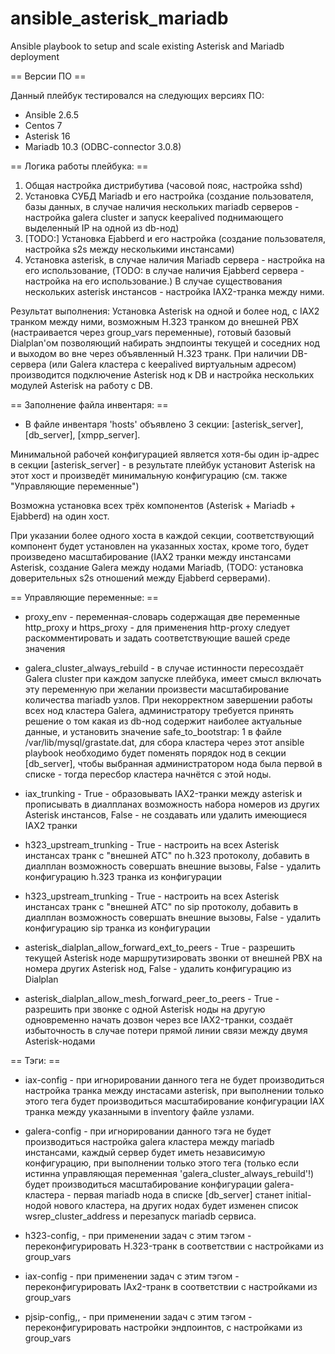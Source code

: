 # ansible_asterisk_mariadb
Ansible playbook to setup and scale existing Asterisk and Mariadb deployment

== Версии ПО ==

Данный плейбук тестировался на следующих версиях ПО:

* Ansible 2.6.5
* Centos 7
* Asterisk 16
* Mariadb 10.3 (ODBC-connector 3.0.8)

== Логика работы плейбука: ==

1. Общая настройка дистрибутива (часовой пояс, настройка sshd)
2. Установка СУБД Mariadb и его настройка (создание пользователя, базы данных, в случае наличия нескольких mariadb
серверов - настройка galera cluster и запуск keepalived поднимающего выделенный IP на одной из db-нод)
3. [TODO:] Установка Ejabberd и его настройка (создание пользователя, настройка s2s между несколькими инстансами)
4. Установка asterisk, в случае наличия Mariadb сервера - настройка на его использование, (TODO: в случае наличия
Ejabberd сервера - настройка на его использование.) В случае существования нескольких asterisk инстансов - настройка
IAX2-транка между ними.

Результат выполнения: Установка Asterisk на одной и более нод, с IAX2 транком между ними, возможным H.323 транком до внешней PBX (настраивается через group_vars переменные), готовый базовый Dialplan'ом позволяющий набирать эндпоинты текущей и соседних нод и выходом во вне через объявленный H.323 транк.
При наличии DB-сервера (или Galera кластера с keepalived виртуальным адресом) производится подключение Asterisk нод к DB и настройка нескольких модулей Asterisk на работу с DB.

== Заполнение файла инвентаря: ==

* В файле инвентаря 'hosts' объявлено 3 секции: [asterisk_server], [db_server], [xmpp_server].

Минимальной рабочей конфигурацией является хотя-бы один ip-адрес в секции [asterisk_server] - в результате плейбук
установит Asterisk на этот хост и произведёт минимальную конфигурацию (см. также "Управляющие переменные")

Возможна установка всех трёх компонентов (Asterisk + Mariadb + Ejabberd) на один хост.

При указании более одного хоста в каждой секции, соответствующий компонент будет установлен на указанных хостах,
кроме того, будет произведено масштабирование (IAX2 транки между инстансами Asterisk, создание Galera между нодами Mariadb,
(TODO: установка доверительных s2s отношений между Ejabberd серверами).

== Управляющие переменные: ==

* proxy_env - переменная-словарь содержащая две переменные http_proxy и https_proxy - для применения http-proxy следует раскомментировать и задать соответствующие вашей среде значения

* galera_cluster_always_rebuild - в случае истинности пересоздаёт Galera cluster при каждом запуске плейбука,
имеет смысл включать эту переменную при желании произвести масштабирование количества mariadb узлов.
При некорректном завершении работы всех нод кластера Galera, администратору требуется принять решение о том
какая из db-нод содержит наиболее актуальные данные, и установить значение safe_to_bootstrap: 1 в файле /var/lib/mysql/grastate.dat,
для сбора кластера через этот ansible playbook необходимо будет поменять порядок нод в секции [db_server], чтобы выбранная администратором
нода была первой в списке - тогда пересбор кластера начнётся с этой ноды.

* iax_trunking - True - образовывать IAX2-транки между asterisk и прописывать в диалпланах возможность набора номеров
из других Asterisk инстансов, False - не создавать или удалить имеющиеся IAX2 транки

* h323_upstream_trunking - True - настроить на всех Asterisk инстансах транк с "внешней АТС" по h.323 протоколу, добавить в
диалплан возможность совершать внешние вызовы, False - удалить конфигурацию h.323 транка из конфигурации

* h323_upstream_trunking - True - настроить на всех Asterisk инстансах транк с "внешней АТС" по sip протоколу, добавить в
диалплан возможность совершать внешние вызовы, False - удалить конфигурацию sip транка из конфигурации

* asterisk_dialplan_allow_forward_ext_to_peers - True - разрешить текущей Asterisk ноде маршрутизировать звонки от внешней PBX
на номера других Asterisk нод, False - удалить конфигурацию из Dialplan

* asterisk_dialplan_allow_mesh_forward_peer_to_peers - True - разрешить при звонке с одной Asterisk ноды на другую одновременно начать дозвон
через все IAX2-транки, создаёт избыточность в случае потери прямой линии связи между двумя Asterisk-нодами

== Тэги: ==

* iax-config - при игнорировании данного тега не будет производиться настройка транка между
инстасами asterisk, при выполнении только этого тега будет производиться масштабирование конфигурации
IAX транка между указанными в inventory файле узлами.

* galera-config - при игнорировании данного тэга не будет производиться настройка galera кластера между mariadb инстансами,
каждый сервер будет иметь независимую конфигурацию, при выполнении только этого тега (только если истинна управляющая
переменная 'galera_cluster_always_rebuild'!) будет производиться масштабирование
конфигурации galera-кластера - первая mariadb нода в списке [db_server] станет initial-нодой нового кластера, на других
нодах будет изменен список wsrep_cluster_address и перезапуск mariadb сервиса.

* h323-config, - при применении задач с этим тэгом - переконфигурировать H.323-транк в соответствии с настройками из group_vars

* iax-config - при применении задач с этим тэгом - переконфигурировать IAx2-транк в соответствии с настройками из group_vars

* pjsip-config,, - при применении задач с этим тэгом - переконфигурировать настройки эндпоинтов, с настройками из group_vars
